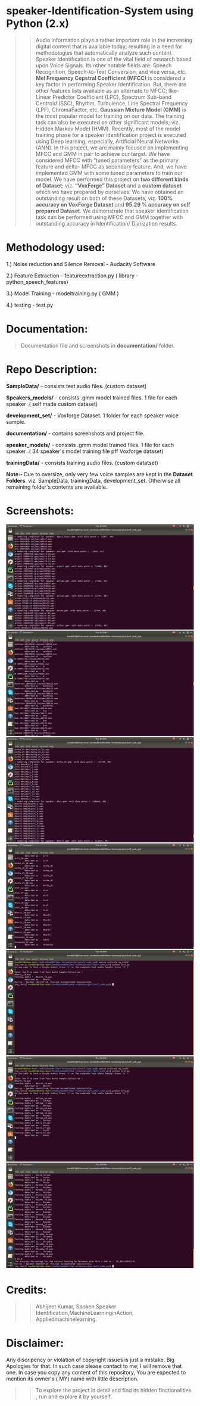 # speaker-Identification-System using Python (2.x)
>> Audio information plays a rather important role in the increasing digital content that is available today; resulting in a need for methodologies that automatically analyze such content. Speaker Identification is one of the vital field of research based upon Voice Signals. Its other notable fields are: Speech Recognition, Speech-to-Text Conversion, and vice versa, etc. **Mel Frequency Cepstral Coefficient (MFCC)** is considered a key factor in performing Speaker Identification. But, there are other features lists available as an alternate to MFCC; like- Linear Predictor Coefficient (LPC), Spectrum Sub-band Centroid (SSC), Rhythm, Turbulence, Line Spectral Frequency (LPF), ChromaFactor, etc. **Gaussian Mixture Model (GMM)** is the most popular model for training on our data. The training task can also be executed on other significant models; viz. Hidden Markov Model (HMM). Recently, most of the model training phase for a speaker identification project is executed using Deep learning; especially, Artificial Neural Networks (ANN). In this project, we are mainly focused on implementing MFCC and GMM in pair to achieve our target.
We have considered MFCC with “tuned parameters” as the primary feature and delta- MFCC as secondary feature. And, we have implemented GMM with some tuned parameters to train our model. We have performed this project on **two different kinds of Dataset**; viz. **“VoxForge” Dataset** and a **custom dataset** which we have prepared by ourselves. We have obtained an outstanding result on both of these Datasets; viz. **100% accuracy on VoxForge Dataset** and **95.29 % accuracy on self prepared Dataset**. We demonstrate that speaker identification task can be performed using MFCC and GMM together with outstanding accuracy in Identification/ Diarization results.

# Methodology used:
1.) Noise reduction and Silence Removal - Audacity Software

2.) Feature Extraction - featureextraction.py ( library - python_speech_features)

3.) Model Training - modeltraining.py ( GMM )

4.) testing - test.py


# Documentation:
> Documentation file and screenshots in **documentation/** folder.

# Repo Description:
**SampleData/** - consists test audio files. (custom dataset)

**Speakers_models/** - consists .gmm model trained files. 1 file for each speaker .( self made custom dataset)

**development_set/** - Voxforge Dataset. 1 folder for each speaker voice sample.

**documentation/** - contains screenshots and project file.

**speaker_models/** - consists .gmm model trained files. 1 file for each speaker .( 34 speaker's model training file pff Voxforge dataset)

**trainingData/** - consists training audio files. (custom datatset)

**Note:-** Due to oversize, only very few voice samples are kept in the **Dataset Folders**. viz. SampleData, trainingData, development_set. Otherwise all remaining folder's contents are available.

# Screenshots:
![alt txt](https://raw.githubusercontent.com/Atul-Anand-Jha/Speaker-Identification-Python/master/documentation/Screenshots/1-voxForge-Model_training.png "1-voxForge-Model_training.png")
![alt txt](https://raw.githubusercontent.com/Atul-Anand-Jha/Speaker-Identification-Python/master/documentation/Screenshots/2-VoxForge-Identification.png "2-VoxForge-Identification.png")
![alt txt](https://raw.githubusercontent.com/Atul-Anand-Jha/Speaker-Identification-Python/master/documentation/Screenshots/3-SelfData-Model-Training.png "3-SelfData-Model-Training.png")
![alt txt](https://raw.githubusercontent.com/Atul-Anand-Jha/Speaker-Identification-Python/master/documentation/Screenshots/4-SelfData-Identification.png "4-SelfData-Identification.png")
![alt txt](https://raw.githubusercontent.com/Atul-Anand-Jha/Speaker-Identification-Python/master/documentation/Screenshots/5-SingleAudio-test.png "5-SingleAudio-test.png")
![alt txt](https://raw.githubusercontent.com/Atul-Anand-Jha/Speaker-Identification-Python/master/documentation/Screenshots/6-CompleteSample-Test.png "6-CompleteSample-Test.png")
![alt txt](https://raw.githubusercontent.com/Atul-Anand-Jha/Speaker-Identification-Python/master/documentation/Screenshots/7-Accuracy.png "7-Accuracy.png")

# Credits:
>> Abhijeet Kumar, Spoken Speaker Identification,MachineLearninginAction, Appliedmachinelearning.

# Disclaimer:
Any discripency or violation of copyright issues is just a mistake. Big Apologies for that. In such case please contact to me; I will remove that one. In case you copy any content of this repository, You are expected to mention its owner's ( MY) name with little description. 

>> To explore the project in detail and find its hidden finctionalities , run and explore it by yourself.
